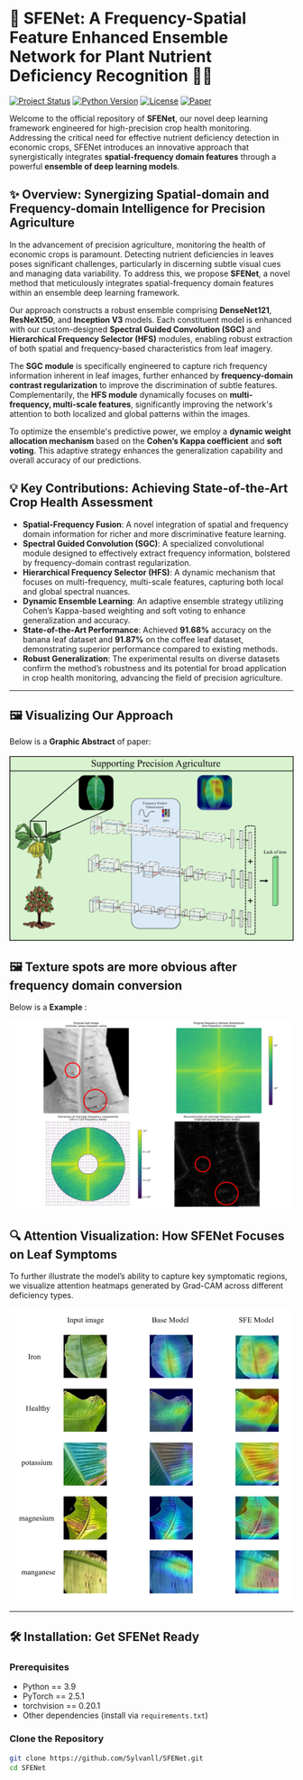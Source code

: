 # 🌟 SFENet: A Frequency-Spatial Feature Enhanced Ensemble Network for Plant Nutrient Deficiency Recognition 🌿🔬

[![Project Status](https://img.shields.io/badge/Status-Active-brightgreen.svg)](https://github.com/yourusername/crop-health-monitoring)
[![Python Version](https://img.shields.io/badge/Python-%3E%3D3.7-blue.svg)](https://www.python.org/)
[![License](https://img.shields.io/badge/License-MIT-yellow.svg)](https://opensource.org/licenses/MIT)
[![Paper](https://img.shields.io/badge/Paper-Coming%20Soon-lightgrey.svg)](https://arxiv.org/)

Welcome to the official repository of **SFENet**, our novel deep learning framework engineered for high-precision crop health monitoring. Addressing the critical need for effective nutrient deficiency detection in economic crops, SFENet introduces an innovative approach that synergistically integrates **spatial-frequency domain features** through a powerful **ensemble of deep learning models**.

## ✨ Overview: Synergizing Spatial-domain and Frequency-domain Intelligence for Precision Agriculture

In the advancement of precision agriculture, monitoring the health of economic crops is paramount. Detecting nutrient deficiencies in leaves poses significant challenges, particularly in discerning subtle visual cues and managing data variability. To address this, we propose **SFENet**, a novel method that meticulously integrates spatial-frequency domain features within an ensemble deep learning framework.

Our approach constructs a robust ensemble comprising **DenseNet121**, **ResNeXt50**, and **Inception V3** models. Each constituent model is enhanced with our custom-designed **Spectral Guided Convolution (SGC)** and **Hierarchical Frequency Selector (HFS)** modules, enabling robust extraction of both spatial and frequency-based characteristics from leaf imagery.

The **SGC module** is specifically engineered to capture rich frequency information inherent in leaf images, further enhanced by **frequency-domain contrast regularization** to improve the discrimination of subtle features. Complementarily, the **HFS module** dynamically focuses on **multi-frequency, multi-scale features**, significantly improving the network's attention to both localized and global patterns within the images.

To optimize the ensemble's predictive power, we employ a **dynamic weight allocation mechanism** based on the **Cohen’s Kappa coefficient** and **soft voting**. This adaptive strategy enhances the generalization capability and overall accuracy of our predictions.

## 💡 Key Contributions: Achieving State-of-the-Art Crop Health Assessment

- **Spatial-Frequency Fusion**: A novel integration of spatial and frequency domain information for richer and more discriminative feature learning.
- **Spectral Guided Convolution (SGC)**: A specialized convolutional module designed to effectively extract frequency information, bolstered by frequency-domain contrast regularization.
- **Hierarchical Frequency Selector (HFS)**: A dynamic mechanism that focuses on multi-frequency, multi-scale features, capturing both local and global spectral nuances.
- **Dynamic Ensemble Learning**: An adaptive ensemble strategy utilizing Cohen’s Kappa-based weighting and soft voting to enhance generalization and accuracy.
- **State-of-the-Art Performance**: Achieved **91.68%** accuracy on the banana leaf dataset and **91.87%** on the coffee leaf dataset, demonstrating superior performance compared to existing methods.
- **Robust Generalization**: The experimental results on diverse datasets confirm the method’s robustness and its potential for broad application in crop health monitoring, advancing the field of precision agriculture.

---

## 🖼️ Visualizing Our Approach

Below is a **Graphic Abstract** of paper:

![Graphic Abstract](./figures/graphic_abstract.jpg)

## 🖼️ Texture spots are more obvious after frequency domain conversion

Below is a **Example** :

![lack of mei](./figures/lack_of_mei.jpg)

## 🔍 Attention Visualization: How SFENet Focuses on Leaf Symptoms

To further illustrate the model’s ability to capture key symptomatic regions, we visualize attention heatmaps generated by Grad-CAM across different deficiency types.

![Attention Heatmap](./figures/feature_map.jpg)



---

## 🛠️ Installation: Get SFENet Ready

### Prerequisites

- Python == 3.9
- PyTorch == 2.5.1
- torchvision == 0.20.1
- Other dependencies (install via `requirements.txt`)

### Clone the Repository

```bash
git clone https://github.com/Sylvanll/SFENet.git
cd SFENet
